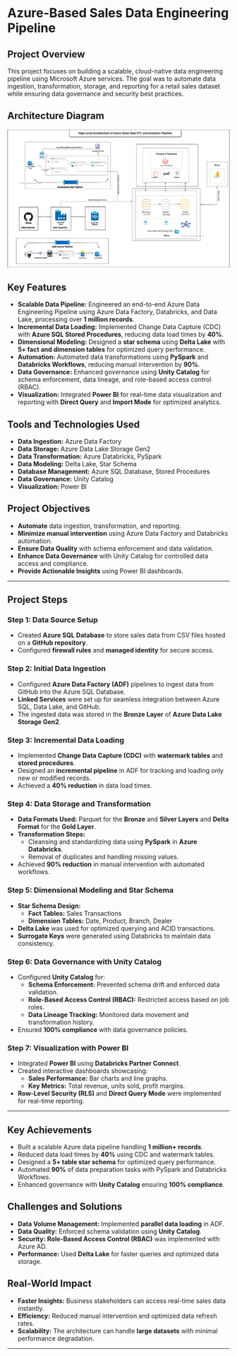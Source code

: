 # Azure-Based Sales Data Engineering Pipeline

## Project Overview
This project focuses on building a scalable, cloud-native data engineering pipeline using Microsoft Azure services. The goal was to automate data ingestion, transformation, storage, and reporting for a retail sales dataset while ensuring data governance and security best practices.

## Architecture Diagram
![Architecture Diagram](./architecture/sales_etl.png)


## Key Features
- **Scalable Data Pipeline:** Engineered an end-to-end Azure Data Engineering Pipeline using Azure Data Factory, Databricks, and Data Lake, processing over **1 million records**.
- **Incremental Data Loading:** Implemented Change Data Capture (CDC) with **Azure SQL Stored Procedures**, reducing data load times by **40%**.
- **Dimensional Modeling:** Designed a **star schema** using **Delta Lake** with **5+ fact and dimension tables** for optimized query performance.
- **Automation:** Automated data transformations using **PySpark** and **Databricks Workflows**, reducing manual intervention by **90%**.
- **Data Governance:** Enhanced governance using **Unity Catalog** for schema enforcement, data lineage, and role-based access control (RBAC).
- **Visualization:** Integrated **Power BI** for real-time data visualization and reporting with **Direct Query** and **Import Mode** for optimized analytics.

## Tools and Technologies Used
- **Data Ingestion:** Azure Data Factory
- **Data Storage:** Azure Data Lake Storage Gen2
- **Data Transformation:** Azure Databricks, PySpark
- **Data Modeling:** Delta Lake, Star Schema
- **Database Management:** Azure SQL Database, Stored Procedures
- **Data Governance:** Unity Catalog
- **Visualization:** Power BI

## Project Objectives
- **Automate** data ingestion, transformation, and reporting.
- **Minimize manual intervention** using Azure Data Factory and Databricks automation.
- **Ensure Data Quality** with schema enforcement and data validation.
- **Enhance Data Governance** with Unity Catalog for controlled data access and compliance.
- **Provide Actionable Insights** using Power BI dashboards.

---

## Project Steps

### Step 1: Data Source Setup
- Created **Azure SQL Database** to store sales data from CSV files hosted on a **GitHub repository**.
- Configured **firewall rules** and **managed identity** for secure access.

### Step 2: Initial Data Ingestion
- Configured **Azure Data Factory (ADF)** pipelines to ingest data from GitHub into the Azure SQL Database.
- **Linked Services** were set up for seamless integration between Azure SQL, Data Lake, and GitHub.
- The ingested data was stored in the **Bronze Layer** of **Azure Data Lake Storage Gen2**.

### Step 3: Incremental Data Loading
- Implemented **Change Data Capture (CDC)** with **watermark tables** and **stored procedures**.
- Designed an **incremental pipeline** in ADF for tracking and loading only new or modified records.
- Achieved a **40% reduction** in data load times.

### Step 4: Data Storage and Transformation
- **Data Formats Used:** Parquet for the **Bronze** and **Silver Layers** and **Delta Format** for the **Gold Layer**.
- **Transformation Steps:**
  - Cleansing and standardizing data using **PySpark** in **Azure Databricks**.
  - Removal of duplicates and handling missing values.
- Achieved **90% reduction** in manual intervention with automated workflows.

### Step 5: Dimensional Modeling and Star Schema
- **Star Schema Design:**
  - **Fact Tables:** Sales Transactions
  - **Dimension Tables:** Date, Product, Branch, Dealer
- **Delta Lake** was used for optimized querying and ACID transactions.
- **Surrogate Keys** were generated using Databricks to maintain data consistency.

### Step 6: Data Governance with Unity Catalog
- Configured **Unity Catalog** for:
  - **Schema Enforcement:** Prevented schema drift and enforced data validation.
  - **Role-Based Access Control (RBAC):** Restricted access based on job roles.
  - **Data Lineage Tracking:** Monitored data movement and transformation history.
- Ensured **100% compliance** with data governance policies.

### Step 7: Visualization with Power BI
- Integrated **Power BI** using **Databricks Partner Connect**.
- Created interactive dashboards showcasing:
  - **Sales Performance:** Bar charts and line graphs.
  - **Key Metrics:** Total revenue, units sold, profit margins.
- **Row-Level Security (RLS)** and **Direct Query Mode** were implemented for real-time reporting.

---

## Key Achievements
- Built a scalable Azure data pipeline handling **1 million+ records**.
- Reduced data load times by **40%** using CDC and watermark tables.
- Designed a **5+ table star schema** for optimized query performance.
- Automated **90%** of data preparation tasks with PySpark and Databricks Workflows.
- Enhanced governance with **Unity Catalog** ensuring **100% compliance**.

## Challenges and Solutions
- **Data Volume Management:** Implemented **parallel data loading** in ADF.
- **Data Quality:** Enforced schema validation using **Unity Catalog**.
- **Security:** **Role-Based Access Control (RBAC)** was implemented with Azure AD.
- **Performance:** Used **Delta Lake** for faster queries and optimized data storage.

## Real-World Impact
- **Faster Insights:** Business stakeholders can access real-time sales data instantly.
- **Efficiency:** Reduced manual intervention and optimized data refresh rates.
- **Scalability:** The architecture can handle **large datasets** with minimal performance degradation.

---



